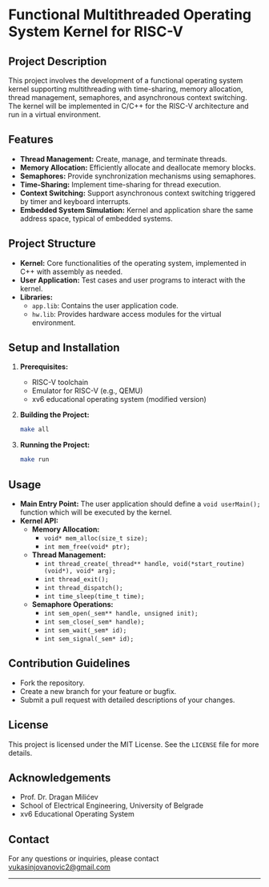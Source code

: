 # Functional Multithreaded Operating System Kernel for RISC-V

## Project Description

This project involves the development of a functional operating system kernel supporting multithreading with time-sharing, memory allocation, thread management, semaphores, and asynchronous context switching. The kernel will be implemented in C/C++ for the RISC-V architecture and run in a virtual environment.

## Features

- **Thread Management:** Create, manage, and terminate threads.
- **Memory Allocation:** Efficiently allocate and deallocate memory blocks.
- **Semaphores:** Provide synchronization mechanisms using semaphores.
- **Time-Sharing:** Implement time-sharing for thread execution.
- **Context Switching:** Support asynchronous context switching triggered by timer and keyboard interrupts.
- **Embedded System Simulation:** Kernel and application share the same address space, typical of embedded systems.

## Project Structure

- **Kernel:** Core functionalities of the operating system, implemented in C++ with assembly as needed.
- **User Application:** Test cases and user programs to interact with the kernel.
- **Libraries:**
  - `app.lib`: Contains the user application code.
  - `hw.lib`: Provides hardware access modules for the virtual environment.

## Setup and Installation

1. **Prerequisites:**
   - RISC-V toolchain
   - Emulator for RISC-V (e.g., QEMU)
   - xv6 educational operating system (modified version)

2. **Building the Project:**
   ```bash
   make all
   ```

3. **Running the Project:**
   ```bash
   make run
   ```

## Usage

- **Main Entry Point:**
  The user application should define a `void userMain();` function which will be executed by the kernel.
- **Kernel API:**
  - **Memory Allocation:** 
    - `void* mem_alloc(size_t size);`
    - `int mem_free(void* ptr);`
  - **Thread Management:** 
    - `int thread_create(_thread** handle, void(*start_routine)(void*), void* arg);`
    - `int thread_exit();`
    - `int thread_dispatch();`
    - `int time_sleep(time_t time);`
  - **Semaphore Operations:** 
    - `int sem_open(_sem** handle, unsigned init);`
    - `int sem_close(_sem* handle);`
    - `int sem_wait(_sem* id);`
    - `int sem_signal(_sem* id);`

## Contribution Guidelines

- Fork the repository.
- Create a new branch for your feature or bugfix.
- Submit a pull request with detailed descriptions of your changes.

## License

This project is licensed under the MIT License. See the `LICENSE` file for more details.

## Acknowledgements

- Prof. Dr. Dragan Milićev
- School of Electrical Engineering, University of Belgrade
- xv6 Educational Operating System

## Contact

For any questions or inquiries, please contact vukasinjovanovic2@gmail.com

---
